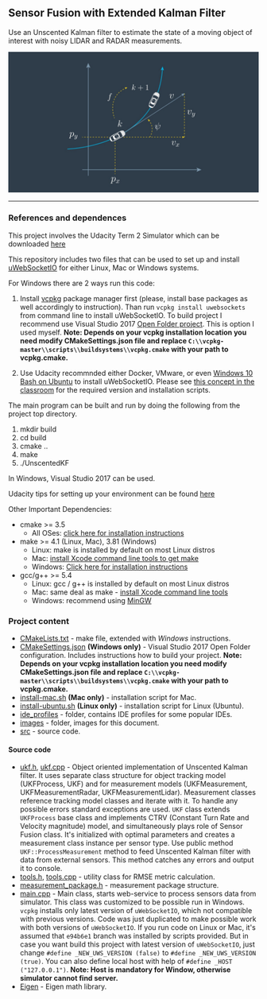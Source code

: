 ## Sensor Fusion with Extended Kalman Filter

Use an Unscented Kalman filter to estimate the state of a moving object of interest with noisy LIDAR and RADAR measurements.

![Sensor Fusion with Unscented Kalman Filter](./images/main.jpg)

---

### References and dependences

This project involves the Udacity Term 2 Simulator which can be downloaded [here](https://github.com/udacity/self-driving-car-sim/releases)

This repository includes two files that can be used to set up and install [uWebSocketIO](https://github.com/uWebSockets/uWebSockets) for either Linux, Mac or Windows systems.

For Windows there are 2 ways run this code:
1. Install [vcpkg](ttps://github.com/Microsoft/vcpkg) package manager first (please, install base packages as well accordingly to instruction). Than run
`vcpkg install uwebsockets` from command line to install uWebSocketIO. To build project I recommend use Visual Studio 2017 [Open Folder project](https://docs.microsoft.com/en-us/cpp/ide/non-msbuild-projects). This is option I used myself. **Note: Depends on your vcpkg installation location you need modify CMakeSettings.json file and replace `C:\\vcpkg-master\\scripts\\buildsystems\\vcpkg.cmake` with your path to vcpkg.cmake.**

2. Use Udacity recommnded either Docker, VMware, or even [Windows 10 Bash on Ubuntu](https://www.howtogeek.com/249966/how-to-install-and-use-the-linux-bash-shell-on-windows-10/) to install uWebSocketIO. Please see [this concept in the classroom](https://classroom.udacity.com/nanodegrees/nd013/parts/40f38239-66b6-46ec-ae68-03afd8a601c8/modules/0949fca6-b379-42af-a919-ee50aa304e6a/lessons/f758c44c-5e40-4e01-93b5-1a82aa4e044f/concepts/16cf4a78-4fc7-49e1-8621-3450ca938b77) for the required version and installation scripts.

The main program can be built and run by doing the following from the project top directory.

1. mkdir build
2. cd build
3. cmake ..
4. make
5. ./UnscentedKF

In Windows, Visual Studio 2017 can be used.

Udacity tips for setting up your environment can be found [here](https://classroom.udacity.com/nanodegrees/nd013/parts/40f38239-66b6-46ec-ae68-03afd8a601c8/modules/0949fca6-b379-42af-a919-ee50aa304e6a/lessons/f758c44c-5e40-4e01-93b5-1a82aa4e044f/concepts/23d376c7-0195-4276-bdf0-e02f1f3c665d)

Other Important Dependencies:

* cmake >= 3.5
  * All OSes: [click here for installation instructions](https://cmake.org/install/)
* make >= 4.1 (Linux, Mac), 3.81 (Windows)
  * Linux: make is installed by default on most Linux distros
  * Mac: [install Xcode command line tools to get make](https://developer.apple.com/xcode/features/)
  * Windows: [Click here for installation instructions](http://gnuwin32.sourceforge.net/packages/make.htm)
* gcc/g++ >= 5.4
  * Linux: gcc / g++ is installed by default on most Linux distros
  * Mac: same deal as make - [install Xcode command line tools](https://developer.apple.com/xcode/features/)
  * Windows: recommend using [MinGW](http://www.mingw.org/)

### Project content
* [CMakeLists.txt](./CMakeLists.txt) - make file, extended with *Windows* instructions.
* [CMakeSettings.json](./CMakeSettings.json) **(Windows only)** - Visual Studio 2017 Open Folder configuration. Includes instructions how to build your project. **Note: Depends on your vcpkg installation location you need modify CMakeSettings.json file and replace `C:\\vcpkg-master\\scripts\\buildsystems\\vcpkg.cmake` with your path to vcpkg.cmake.**
* [install-mac.sh](./install-mac.sh) **(Mac only)** - installation script for Mac.
* [install-ubuntu.sh](./install-ubuntu.sh) **(Linux only)** - installation script for Linux (Ubuntu).
* [ide_profiles](./ide_profiles) - folder, contains IDE profiles for some popular IDEs.
* [images](./images) - folder, images for this document.
* [src](./src) - source code.

#### Source code

* [ukf.h](./src/ukf.h), [ukf.cpp](./src/ukf.cpp) - Object oriented implementation of Unscented Kalman filter. It uses separate class structure for object tracking model (UKFProcess, UKF) and for measurement models (UKFMeasurement, UKFMeasurementRadar, UKFMeasurementLidar). Measurement classes reference tracking model classes and iterate with it. To handle any possible errors standard exceptions are used. `UKF` class extends `UKFProcess` base class and implements CTRV (Constant Turn Rate and Velocity magnitude) model, and simultaneously plays role of Sensor Fusion class. It's initialized with optimal parameters and creates a measurement class instance per sensor type. Use public method `UKF::ProcessMeasurement` method to feed Unscented Kalman filter with data from external sensors. This method  catches any errors and output it to console.
* [tools.h](./src/tools.h), [tools.cpp](./src/tools.cpp) - utility class for RMSE metric calculation.
* [measurement_package.h](./src/measurement_package.h) - measurement package structure.
* [main.cpp](./src/main.cpp) - Main class, starts web-service to process sensors data from simulator. This class was customized to be possible run in Windows. `vcpkg` installs only latest version of `uWebSocketIO`, which not compatible with previous versions. Code was just duplicated to make possible work with both versions of `uWebSocketIO`. If you run code on Linux or Mac, it's assumed that `e94b6e1` branch was installed by scripts provided. But in case you want build this project with latest version of `uWebSocketIO`, just change `#define _NEW_UWS_VERSION (false)` to `#define _NEW_UWS_VERSION (true)`. You can also define local host with help of `#define _HOST ("127.0.0.1")`. **Note: Host is mandatory for Window, otherwise simulator cannot find server.**
* [Eigen](./src/Eigen) - Eigen math library.
